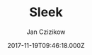 ---
title: Sleek
github: 'https://github.com/janczizikow/sleek'
demo: 'https://janczizikow.github.io/sleek/'
author: Jan Czizikow
ssg:
  - Jekyll
cms:
  - No Cms
date: 2017-11-19T09:46:18.000Z
github_branch: master
description: ' :chart_with_upwards_trend: Sleek is a modern Jekyll theme focused on speed performance & SEO best practices'
stale: false
---